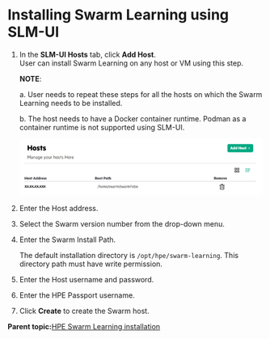 # <a name="GUID-0C3D027B-C9F0-4EFE-B1FD-1B690EECD32D/"> Installing Swarm Learning using SLM-UI

1.  In the **SLM-UI Hosts** tab, click **Add Host**.<br>
    User can install Swarm Learning on any host or VM using this step.
 
    **NOTE**:
    
    a. User needs to repeat these steps for all the hosts on which the Swarm Learning needs to be installed.<br>
    
    b. The host needs to have a Docker container runtime. Podman as a container runtime is not supported using SLM-UI.
    
    ![Hosts](GUID-27290862-3C17-4AFD-9B60-CB9166C656F0-high.png)

3.  Enter the Host address.

4.  Select the Swarm version number from the drop-down menu.

5.  Enter the Swarm Install Path.

    The default installation directory is `/opt/hpe/swarm-learning`. This directory path must have write permission.

6.  Enter the Host username and password.

7.  Enter the HPE Passport username.

8.  Click **Create** to create the Swarm host.


**Parent topic:**[HPE Swarm Learning installation](HPE_Swarm_Learning_installation.md)

